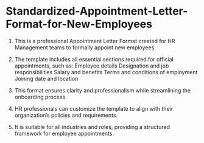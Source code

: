 # Standardized-Appointment-Letter-Format-for-New-Employees

1. This is a professional Appointment Letter Format created for HR Management teams to formally appoint new employees.

2. The template includes all essential sections required for official appointments, such as:
Employee details
Designation and job responsibilities
Salary and benefits
Terms and conditions of employment
Joining date and location
3. This format ensures clarity and professionalism while streamlining the onboarding process.

4. HR professionals can customize the template to align with their organization’s policies and requirements.

5. It is suitable for all industries and roles, providing a structured framework for employee appointments.
